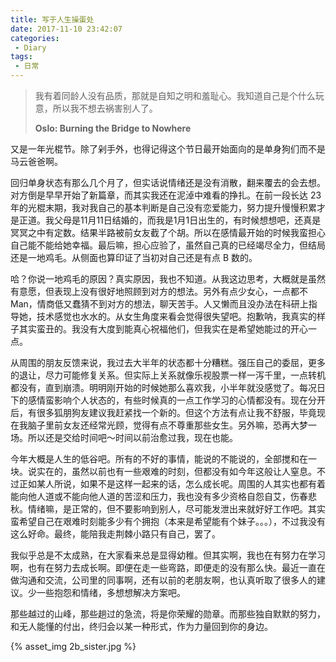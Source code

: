 ```yaml
---
title: 写于人生操蛋处
date: 2017-11-10 23:42:07
categories:
 - Diary
tags:
 - 日常
---
```


<blockquote class="blockquote-center">我有着同龄人没有品质，那就是自知之明和羞耻心。我知道自己是个什么玩意，所以我不想去祸害别人了。

**Oslo: Burning the Bridge to Nowhere**

</blockquote>

又是一年光棍节。除了剁手外，也得记得这个节日最开始面向的是单身狗们而不是马云爸爸啊。

<!--more-->

回归单身状态有那么几个月了，但实话说情绪还是没有消散，翻来覆去的会去想。对方倒是早早开始了新篇章，而其实我还在泥淖中难看的挣扎。在前一段长达 23 年的光棍末期，我对我自己的基本判断是自己没有恋爱能力，努力提升慢慢积累才是正道。我父母是11月11日结婚的，而我是1月1日出生的，有时候想想吧，还真是冥冥之中有定数。结果半路被前女友截了个胡。所以在感情最开始的时候我蛮担心自己能不能给她幸福。最后嘛，担心应验了，虽然自己真的已经竭尽全力，但结局还是一地鸡毛。从侧面也算印证了当初对自己还是有点 B 数的。

哈？你说一地鸡毛的原因？真实原因，我也不知道。从我这边思考，大概就是虽然有意愿，但表现上没有很好地照顾到对方的想法。另外有点少女心，一点都不 Man，情商低又蠢猜不到对方的想法，聊天苦手。人又懒而且没办法在科研上指导她，技术感觉也水水的。从女生角度来看会觉得很失望吧。抱歉呐，我真实的样子其实蛮丑的。我没有大度到能真心祝福他们，但我实在是希望她能过的开心一点。

从周围的朋友反馈来说，我过去大半年的状态都十分糟糕。强压自己的委屈，更多的退让，尽力可能修复关系。但实际上关系就像乐视股票一样一泻千里，一点转机都没有，直到崩溃。明明刚开始的时候她那么喜欢我，小半年就没感觉了。每况日下的感情蛮影响个人状态的，有些时候真的一点工作学习的心情都没有。现在分开后，有很多狐朋狗友建议我赶紧找一个新的。但这个方法有点让我不舒服，毕竟现在我脑子里前女友还经常光顾，觉得有点不尊重那些女生。另外嘛，恐再大梦一场。所以还是交给时间吧～时间以前治愈过我，现在也能。

今年大概是人生的低谷吧。所有的不好的事情，能说的不能说的，全部搅和在一块。说实在的，虽然以前也有一些艰难的时刻，但都没有如今年这般让人窒息。不过正如某人所说，如果不是这样一起来的话，怎么成长呢。周围的人其实也都有着能向他人道或不能向他人道的苦涩和压力，我也没有多少资格自怨自艾，伤春悲秋。情绪嘛，是正常的，但不要影响到别人，尽可能发泄出来就好好工作吧。其实蛮希望自己在艰难时刻能多少有个拥抱（本来是希望能有个妹子。。。），不过我没有这么好命。最终，能陪我走荆棘小路只有自己，罢了。

我似乎总是不太成熟，在大家看来总是显得幼稚。但其实啊，我也在有努力在学习啊，也有在努力去成长啊。即便在走一些弯路，即便走的没有那么快。最近一直在做沟通和交流，公司里的同事啊，还有以前的老朋友啊，也认真听取了很多人的建议。少一些抱怨和情绪，多想想解决方案吧。

那些越过的山峰，那些趟过的急流，将是你荣耀的勋章。而那些独自默默的努力，和无人能懂的付出，终归会以某一种形式，作为力量回到你的身边。

{% asset_img 2b_sister.jpg %}




